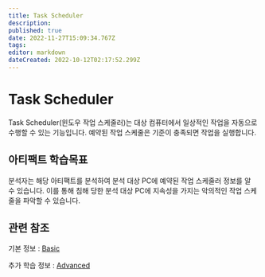 ```yaml
---
title: Task Scheduler
description: 
published: true
date: 2022-11-27T15:09:34.767Z
tags: 
editor: markdown
dateCreated: 2022-10-12T02:17:52.299Z
---
```


# Task Scheduler

Task Scheduler(윈도우 작업 스케줄러)는 대상 컴퓨터에서 일상적인 작업을 자동으로 수행할 수 있는 기능입니다. 예약된 작업 스케줄은 기준이 충족되면 작업을 실행합니다.

## 아티팩트 학습목표
분석자는 해당 아티팩트를 분석하여 분석 대상 PC에 예약된 작업 스케줄러 정보를 알 수 있습니다. 이를 통해 침해 당한 분석 대상 PC에 지속성을 가지는 악의적인 작업 스케줄을 파악할 수 있습니다.

## 관련 참조

기본 정보 : [Basic](/ko/Artifact/Task_Scheduler/Basic)

추가 학습 정보 : [Advanced](/ko/Artifact/Task_Scheduler/Advanced)